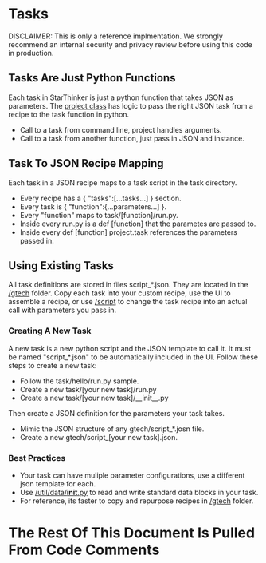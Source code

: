 # Tasks
  
DISCLAIMER: This is only a reference implmentation.  We strongly recommend an internal
security and privacy review before using this code in production.

## Tasks Are Just Python Functions

Each task in StarThinker is just a python function that takes JSON as parameters.
The [project class](/util/project/__init__.py) has logic to pass the right JSON
task from a recipe to the task function in python.

- Call to a task from command line, project handles arguments.
- Call to a task from another function, just pass in JSON and instance.

## Task To JSON Recipe Mapping

Each task in a JSON recipe maps to a task script in the task directory.

- Every recipe has a { "tasks":[...tasks...] } section.
- Every task is { "function":{...parameters...] }.
- Every "function" maps to task/[function]/run.py.
- Inside every run.py is a def [function] that the parametes are passed to.
- Inside every def [function] project.task references the parameters passed in.

## Using Existing Tasks

All task definitions are stored in files script\_\*.json.  They are located in the [/gtech](/gtech) folder.
Copy each task into your custom recipe, use the UI to assemble a recipe, or use [/script](/script) to change
the task recipe into an actual call with parameters you pass in.

### Creating A New Task

A new task is a new python script and the JSON template to call it. It must be named "script\_\*.json" to
be automatically included in the UI.  Follow these steps to create a new task:

- Follow the task/hello/run.py sample.
- Create a new task/[your new task]/run.py
- Create a new task/[your new task]/\_\_init\_\_.py

Then create a JSON definition for the parameters your task takes.

- Mimic the JSON structure of any gtech/script\_\*.josn file.
- Create a new gtech/script\_[your new task].json.

### Best Practices

- Your task can have muliple parameter configurations, use a different json template for each.
- Use [/util/data/__init__.py](/util/data/__init__.py) to read and write standard data blocks in your task.
- For reference, its faster to copy and repurpose recipes in [/gtech](/gtech) folder.

# The Rest Of This Document Is Pulled From Code Comments
